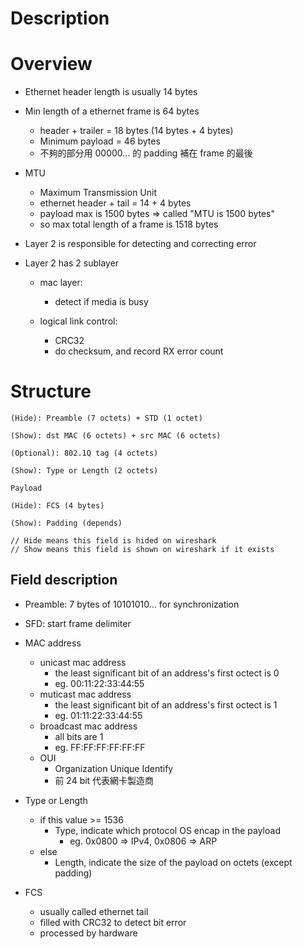 # Description


# Overview

* Ethernet header length is usually 14 bytes

* Min length of a ethernet frame is 64 bytes
    * header + trailer = 18 bytes (14 bytes + 4 bytes)
    * Minimum payload = 46 bytes
    * 不夠的部分用 00000... 的 padding 補在 frame 的最後

* MTU
    * Maximum Transmission Unit
    * ethernet header + tail = 14 + 4 bytes
    * payload max is 1500 bytes => called "MTU is 1500 bytes"
    * so max total length of a frame is 1518 bytes

* Layer 2 is responsible for detecting and correcting error

* Layer 2 has 2 sublayer    
    * mac layer: 
        * detect if media is busy
    
    * logical link control:
        * CRC32
        * do checksum, and record RX error count

# Structure

    (Hide): Preamble (7 octets) + STD (1 octet)
    
    (Show): dst MAC (6 octets) + src MAC (6 octets)

    (Optional): 802.1Q tag (4 octets) 

    (Show): Type or Length (2 octets)

    Payload

    (Hide): FCS (4 bytes)

    (Show): Padding (depends)

    // Hide means this field is hided on wireshark
    // Show means this field is shown on wireshark if it exists


## Field description
* Preamble: 7 bytes of 10101010... for synchronization
* SFD: start frame delimiter

* MAC address
    * unicast mac address
        * the least significant bit of an address's first octect is 0
        * eg. 00:11:22:33:44:55
    * muticast mac address
        * the least significant bit of an address's first octect is 1
        * eg. 01:11:22:33:44:55
    * broadcast mac address
        * all bits are 1
        * eg. FF:FF:FF:FF:FF:FF
    * OUI
        * Organization Unique Identify
        * 前 24 bit 代表網卡製造商

* Type or Length
    * if this value >= 1536
        * Type, indicate which protocol OS encap in the payload
            * eg. 0x0800 => IPv4, 0x0806 => ARP
    * else
        * Length, indicate the size of the payload on octets (except padding)

* FCS
    * usually called ethernet tail
    * filled with CRC32 to detect bit error
    * processed by hardware
